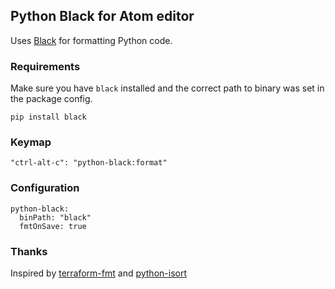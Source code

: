 ## Python Black for Atom editor

Uses [Black](https://github.com/ambv/black) for formatting Python code.


### Requirements

Make sure you have `black` installed and the correct path to binary was set in the package config.

`pip install black`

### Keymap

``"ctrl-alt-c": "python-black:format"``

### Configuration
```
python-black:
  binPath: "black"
  fmtOnSave: true
```
### Thanks

Inspired by [terraform-fmt](https://github.com/mattatcha/atom-terraform-fmt) and [python-isort](https://github.com/bh/atom-python-isort)

